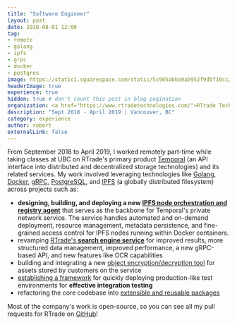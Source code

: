 ```yaml
---
title: "Software Engineer"
layout: post
date: 2018-08-01 12:00
tag:
- remote
- golang
- ipfs
- grpc
- docker
- postgres
image: https://static1.squarespace.com/static/5c905abba9ab952f9d5f10cc/t/5c999caf86222e0001c7b6c4/1554999397417
headerImage: true
experience: true
hidden: true # don't count this post in blog pagination
organization: <a href="https://www.rtradetechnologies.com/">RTrade Technologies Ltd.</a>
description: "Sept 2018 - April 2019 | Vancouver, BC"
category: experience
author: robert
externalLink: false
---
```


From September 2018 to April 2019, I worked remotely part-time while taking classes
at UBC on RTrade's primary product [Temporal](https://temporal.cloud/) (an API
interface into distributed and decentralized storage technologies) and its related services.
My work involved leveraging technologies like [Golang](https://golang.org/),
[Docker](https://www.docker.com/), [gRPC](https://grpc.io/),
[PostgreSQL](https://www.postgresql.org/), and [IPFS](https://ipfs.io/)
(a globally distributed filesystem) across projects such as:

* **designing, building, and deploying a new [IPFS node orchestration and registry agent](https://github.com/RTradeLtd/Nexus)**
  that serves as the backbone for Temporal's private network service. The service
  handles automated and on-demand deployment, resource management, metadata persistence,
  and fine-grained access control for IPFS nodes running within Docker containers.
* revamping [RTrade's **search engine service**](https://github.com/RTradeLtd/Lens)
  for improved results, more structured data management, improved performance,
  a new gRPC-based API, and new features like OCR capabilities
* building and integrating a new [object encryption/decryption tool](https://github.com/RTradeLtd/crypto)
  for assets stored by customers on the service 
* [establishing a framework](https://github.com/RTradeLtd/testenv) for quickly
  deploying production-like test environments for **effective integration testing**
* refactoring the core codebase into [extensible and reusable packages](https://github.com/search?q=topic%3Atemporal+org%3ARTradeLtd+fork%3Atrue)

Most of the company's work is open-source, so you can see all my pull requests
for RTrade on [GitHub](https://github.com/search?o=asc&q=author%3Abobheadxi+is%3Amerged+org%3ARTradeLtd&s=created&type=Issues)!
